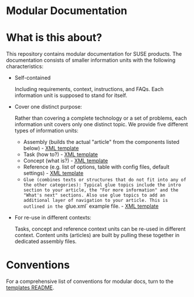 Modular Documentation
=====================

# What is this about?

This repository contains modular documentation for SUSE products. 
The documentation consists of smaller information units with the following characteristics:

* Self-contained
 
  Including requirements, context, instructions, and FAQs. 
  Each information unit is supposed to stand for itself.

* Cover one distinct purpose:

  Rather than covering a complete technology or a set of problems, each information unit covers only one distinct topic. 
  We provide five different types of information units: 
   * Assembly (builds the actual "article" from the components listed below) - [XML template](https://github.com/SUSE/doc-modular/blob/main/templates/xml/assembly.xml)
   * Task (how to?) - [XML template](https://github.com/SUSE/doc-modular/blob/main/templates/xml/task.xml)
   * Concept (what is?) - [XML template](https://github.com/SUSE/doc-modular/blob/main/templates/xml/concept.xml)
   * Reference (e.g. list of options, table with config files, default settings) - [XML template](https://github.com/SUSE/doc-modular/blob/main/templates/xml/reference.xml)
   * `Glue (combines texts or structures that do not fit into any of the other categories): Typical glue topics include the intro section to your article, the "For more information" and the "What's next" sections. Also use glue topics to add an additional layer of navigation to your article. This is outlined in the `glue.xml` example file. - [XML template](https://github.com/SUSE/doc-modular/blob/main/templates/xml/glue.xml)


* For re-use in different contexts:

  Tasks, concept and reference context units can be re-used in different context. Content units (articles) are built by pulling these together in dedicated assembly files.

# Conventions

For a comprehensive list of conventions for modular docs, turn to the [templates README](https://github.com/SUSE/doc-modular/blob/main/templates/xml/README.md).
